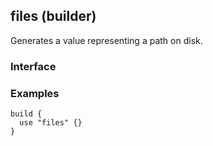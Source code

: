 ## files (builder)

Generates a value representing a path on disk.

### Interface

### Examples

```hcl
build {
  use "files" {}
}
```
